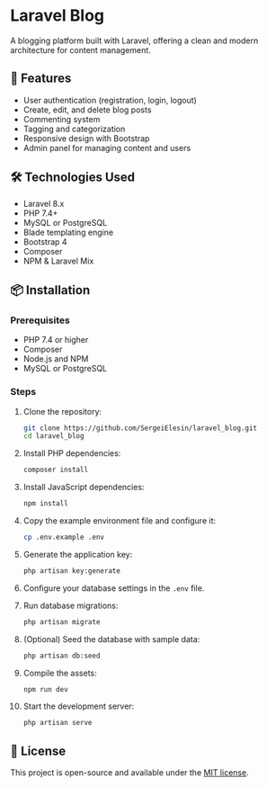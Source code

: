 # Laravel Blog

A blogging platform built with Laravel, offering a clean and modern architecture for content management.

## 🚀 Features

- User authentication (registration, login, logout)
- Create, edit, and delete blog posts
- Commenting system
- Tagging and categorization
- Responsive design with Bootstrap
- Admin panel for managing content and users

## 🛠️ Technologies Used

- Laravel 8.x
- PHP 7.4+
- MySQL or PostgreSQL
- Blade templating engine
- Bootstrap 4
- Composer
- NPM & Laravel Mix

## 📦 Installation

### Prerequisites

- PHP 7.4 or higher
- Composer
- Node.js and NPM
- MySQL or PostgreSQL

### Steps

1. Clone the repository:
   ```bash
   git clone https://github.com/SergeiElesin/laravel_blog.git
   cd laravel_blog
   ```

2. Install PHP dependencies:
   ```bash
   composer install
   ```

3. Install JavaScript dependencies:
   ```bash
   npm install
   ```

4. Copy the example environment file and configure it:
   ```bash
   cp .env.example .env
   ```

5. Generate the application key:
   ```bash
   php artisan key:generate
   ```

6. Configure your database settings in the `.env` file.

7. Run database migrations:
   ```bash
   php artisan migrate
   ```

8. (Optional) Seed the database with sample data:
   ```bash
   php artisan db:seed
   ```

9. Compile the assets:
   ```bash
   npm run dev
   ```

10. Start the development server:
    ```bash
    php artisan serve
    ```

## 📄 License

This project is open-source and available under the [MIT license](LICENSE).
